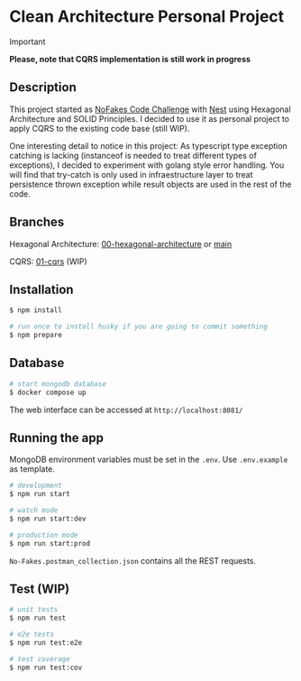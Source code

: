 # Clean Architecture Personal Project

> [!IMPORTANT]
> **Please, note that CQRS implementation is still work in progress**

## Description

This project started as [NoFakes Code Challenge](https://nofakes.notion.site/NoFakes-Backend-Challenge-c64335c58e934680996e45072e9b6894) with [Nest](https://github.com/nestjs/nest) using Hexagonal Architecture and SOLID Principles. I decided to use it as personal project to apply CQRS to the existing code base (still WIP).

One interesting detail to notice in this project: As typescript type exception catching is lacking (instanceof is needed to treat different types of exceptions), I decided to experiment with golang style error handling. You will find that try-catch is only used in infraestructure layer to treat persistence thrown exception while result objects are used in the rest of the code.

## Branches

Hexagonal Architecture: [00-hexagonal-architecture](/../../tree/00-hexagonal-architecture) or [main](/../../tree/main)

CQRS: [01-cqrs](/../../tree/01-cqrs) (WIP)

## Installation

```bash
$ npm install
```

```bash
# run once to install husky if you are going to commit something 
$ npm prepare
```

## Database

```bash
# start mongodb database 
$ docker compose up
```

The web interface can be accessed at `http://localhost:8081/`

## Running the app

MongoDB environment variables must be set in the `.env`. Use `.env.example` as template.

```bash
# development
$ npm run start

# watch mode
$ npm run start:dev

# production mode
$ npm run start:prod
```

`No-Fakes.postman_collection.json` contains all the REST requests.

## Test (WIP)

```bash
# unit tests
$ npm run test

# e2e tests
$ npm run test:e2e

# test coverage
$ npm run test:cov
```

